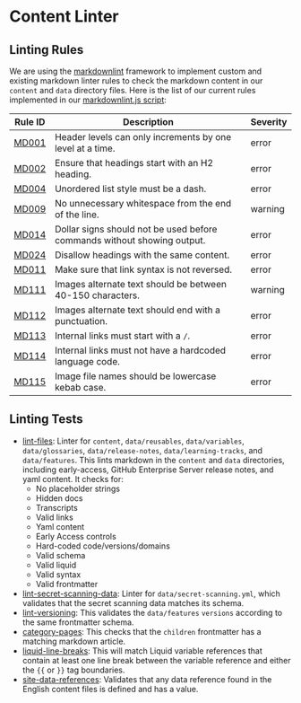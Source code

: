 # Content Linter

## Linting Rules

We are using the [markdownlint](https://github.com/DavidAnson/markdownlint) framework to implement custom and existing markdown linter rules to check the markdown content in our `content` and `data` directory files. Here is the list of our current rules implemented in our [markdownlint.js script](./scripts/markdownlint.js):

| **Rule ID** | **Description** | **Severity** |
|---|---|---|
| [MD001](https://github.com/DavidAnson/markdownlint/blob/main/doc/md001.md) | Header levels can only increments by one level at a time. | error |
| [MD002](https://github.com/DavidAnson/markdownlint/blob/main/doc/md002.md) | Ensure that headings start with an H2 heading. | error |
| [MD004](https://github.com/DavidAnson/markdownlint/blob/main/doc/md004.md) | Unordered list style must be a dash. | error |
| [MD009](https://github.com/DavidAnson/markdownlint/blob/main/doc/md009.md) | No unnecessary whitespace from the end of the line. | warning |
| [MD014](https://github.com/DavidAnson/markdownlint/blob/main/doc/md014.md) | Dollar signs should not be used before commands without showing output. | error |
| [MD024](https://github.com/DavidAnson/markdownlint/blob/main/doc/md024.md) | Disallow headings with the same content. | error |
| [MD011](https://github.com/DavidAnson/markdownlint/blob/main/doc/md011.md) | Make sure that link syntax is not reversed. | error |
| [MD111](./linting-rules/image-alt-text-length.js) | Images alternate text should be between 40-150 characters. | warning |
| [MD112](./linting-rules/image-alt-text-end-punctuation.js) | Images alternate text should end with a punctuation. | error |
| [MD113](./linting-rules/internal-links-slash.js) | Internal links must start with a `/`. | error |
| [MD114](./linting-rules/internal-links-lang.js) | Internal links must not have a hardcoded language code. | error |
| [MD115](./linting-rules/image-file-kebab.js) | Image file names should be lowercase kebab case. | error |

## Linting Tests

- [lint-files](./tests/lint-files.js): Linter for `content`, `data/reusables`, `data/variables`, `data/glossaries`, `data/release-notes`, `data/learning-tracks`, and `data/features`. This lints markdown in the `content` and `data` directories, including early-access, GitHub Enterprise Server release notes, and yaml content. It checks for:
  - No placeholder strings
  - Hidden docs
  - Transcripts 
  - Valid links
  - Yaml content
  - Early Access controls
  - Hard-coded code/versions/domains
  - Valid schema
  - Valid liquid
  - Valid syntax
  - Valid frontmatter
- [lint-secret-scanning-data](./tests/lint-secret-scanning-data.js): Linter for `data/secret-scanning.yml`, which validates that the secret scanning data matches its schema.
- [lint-versioning](./tests/lint-versioning.js): This validates the `data/features` `versions` according to the same frontmatter schema.
- [category-pages](./tests/category-pages.js): This checks that the `children` frontmatter has a matching markdown article.
- [liquid-line-breaks](./tests/liquid-line-breaks.js): This will match Liquid variable references that contain at least one line break
between the variable reference and either the `{{` or `}}` tag boundaries.
- [site-data-references](./tests/site-data-references.js): Validates that any data reference found in the English content files is defined and has a value.
